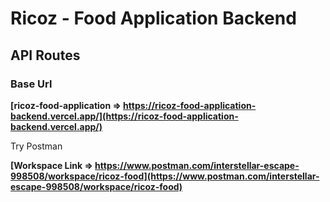 # Ricoz - Food Application Backend

## API Routes

### Base Url

**[ricoz-food-application => https://ricoz-food-application-backend.vercel.app/](https://ricoz-food-application-backend.vercel.app/)**

Try Postman

**[Workspace Link => https://www.postman.com/interstellar-escape-998508/workspace/ricoz-food](https://www.postman.com/interstellar-escape-998508/workspace/ricoz-food)**
